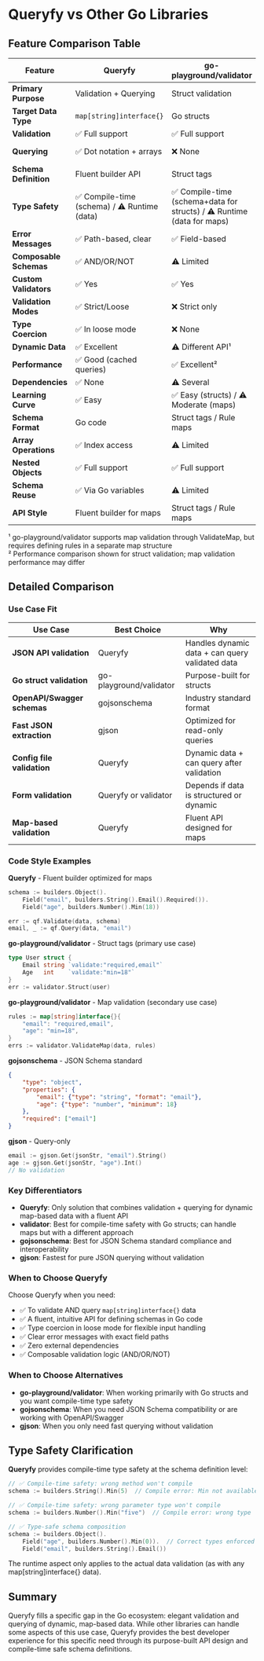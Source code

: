 # Queryfy vs Other Go Libraries

## Feature Comparison Table

| Feature | **Queryfy** | **go-playground/validator** | **gojsonschema** | **tidwall/gjson** |
|---------|------------|----------------------------|------------------|-------------------|
| **Primary Purpose** | Validation + Querying | Struct validation | JSON Schema validation | JSON querying |
| **Target Data Type** | `map[string]interface{}` | Go structs | JSON/maps | JSON strings |
| **Validation** | ✅ Full support | ✅ Full support | ✅ Full support | ❌ None |
| **Querying** | ✅ Dot notation + arrays | ❌ None | ❌ None | ✅ Advanced paths |
| **Schema Definition** | Fluent builder API | Struct tags | JSON Schema | N/A |
| **Type Safety** | ✅ Compile-time (schema) / ⚠️ Runtime (data) | ✅ Compile-time (schema+data for structs) / ⚠️ Runtime (data for maps) | ⚠️ Runtime only | ⚠️ Runtime only |
| **Error Messages** | ✅ Path-based, clear | ✅ Field-based | ✅ JSON pointer | N/A |
| **Composable Schemas** | ✅ AND/OR/NOT | ⚠️ Limited | ✅ Full JSON Schema | N/A |
| **Custom Validators** | ✅ Yes | ✅ Yes | ⚠️ Via regex/format | N/A |
| **Validation Modes** | ✅ Strict/Loose | ❌ Strict only | ⚠️ Depends on schema | N/A |
| **Type Coercion** | ✅ In loose mode | ❌ None | ⚠️ Limited | ✅ Automatic |
| **Dynamic Data** | ✅ Excellent | ⚠️ Different API¹ | ✅ Good | ✅ Excellent |
| **Performance** | ✅ Good (cached queries) | ✅ Excellent² | ⚠️ Moderate | ✅ Excellent |
| **Dependencies** | ✅ None | ⚠️ Several | ⚠️ Several | ✅ None |
| **Learning Curve** | ✅ Easy | ✅ Easy (structs) / ⚠️ Moderate (maps) | ❌ Complex | ✅ Easy |
| **Schema Format** | Go code | Struct tags / Rule maps | JSON/YAML | N/A |
| **Array Operations** | ✅ Index access | ⚠️ Limited | ✅ Full | ✅ Advanced |
| **Nested Objects** | ✅ Full support | ✅ Full support | ✅ Full support | ✅ Full support |
| **Schema Reuse** | ✅ Via Go variables | ⚠️ Limited | ✅ Via $ref | N/A |
| **API Style** | Fluent builder for maps | Struct tags / Rule maps | Configuration | Function calls |

¹ go-playground/validator supports map validation through ValidateMap, but requires defining rules in a separate map structure  
² Performance comparison shown for struct validation; map validation performance may differ

## Detailed Comparison

### **Use Case Fit**

| Use Case | Best Choice | Why |
|----------|-------------|-----|
| **JSON API validation** | Queryfy | Handles dynamic data + can query validated data |
| **Go struct validation** | go-playground/validator | Purpose-built for structs |
| **OpenAPI/Swagger schemas** | gojsonschema | Industry standard format |
| **Fast JSON extraction** | gjson | Optimized for read-only queries |
| **Config file validation** | Queryfy | Dynamic data + can query after validation |
| **Form validation** | Queryfy or validator | Depends if data is structured or dynamic |
| **Map-based validation** | Queryfy | Fluent API designed for maps |

### **Code Style Examples**

**Queryfy** - Fluent builder optimized for maps
```go
schema := builders.Object().
    Field("email", builders.String().Email().Required()).
    Field("age", builders.Number().Min(18))

err := qf.Validate(data, schema)
email, _ := qf.Query(data, "email")
```

**go-playground/validator** - Struct tags (primary use case)
```go
type User struct {
    Email string `validate:"required,email"`
    Age   int    `validate:"min=18"`
}
err := validator.Struct(user)
```

**go-playground/validator** - Map validation (secondary use case)
```go
rules := map[string]interface{}{
    "email": "required,email",
    "age": "min=18",
}
errs := validator.ValidateMap(data, rules)
```

**gojsonschema** - JSON Schema standard
```json
{
    "type": "object",
    "properties": {
        "email": {"type": "string", "format": "email"},
        "age": {"type": "number", "minimum": 18}
    },
    "required": ["email"]
}
```

**gjson** - Query-only
```go
email := gjson.Get(jsonStr, "email").String()
age := gjson.Get(jsonStr, "age").Int()
// No validation
```

### **Key Differentiators**

- **Queryfy**: Only solution that combines validation + querying for dynamic map-based data with a fluent API
- **validator**: Best for compile-time safety with Go structs; can handle maps but with a different approach
- **gojsonschema**: Best for JSON Schema standard compliance and interoperability
- **gjson**: Fastest for pure JSON querying without validation

### **When to Choose Queryfy**

Choose Queryfy when you need:
- ✅ To validate AND query `map[string]interface{}` data
- ✅ A fluent, intuitive API for defining schemas in Go code
- ✅ Type coercion in loose mode for flexible input handling
- ✅ Clear error messages with exact field paths
- ✅ Zero external dependencies
- ✅ Composable validation logic (AND/OR/NOT)

### **When to Choose Alternatives**

- **go-playground/validator**: When working primarily with Go structs and you want compile-time type safety
- **gojsonschema**: When you need JSON Schema compatibility or are working with OpenAPI/Swagger
- **gjson**: When you only need fast querying without validation

## Type Safety Clarification

**Queryfy** provides compile-time type safety at the schema definition level:
```go
// ✅ Compile-time safety: wrong method won't compile
schema := builders.String().Min(5)  // Compile error: Min not available on String

// ✅ Compile-time safety: wrong parameter type won't compile  
schema := builders.Number().Min("five")  // Compile error: wrong type

// ✅ Type-safe schema composition
schema := builders.Object().
    Field("age", builders.Number().Min(0)).  // Correct types enforced
    Field("email", builders.String().Email())
```

The runtime aspect only applies to the actual data validation (as with any map[string]interface{} data).

## Summary

Queryfy fills a specific gap in the Go ecosystem: elegant validation and querying of dynamic, map-based data. While other libraries can handle some aspects of this use case, Queryfy provides the best developer experience for this specific need through its purpose-built API design and compile-time safe schema definitions.